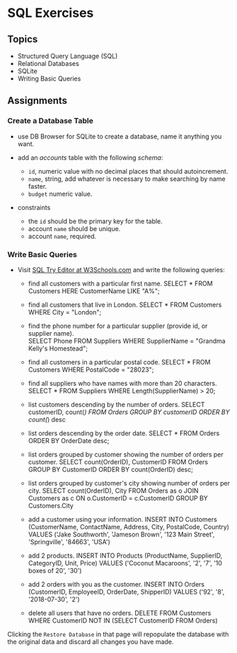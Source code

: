 # SQL Exercises

## Topics

- Structured Query Language (SQL)
- Relational Databases
- SQLite
- Writing Basic Queries

## Assignments

### Create a Database Table

- use DB Browser for SQLite to create a database, name it anything you want.
- add an _accounts_ table with the following _schema_:

  - `id`, numeric value with no decimal places that should autoincrement.
  - `name`, string, add whatever is necessary to make searching by name faster.
  - `budget` numeric value.

- constraints
  - the `id` should be the primary key for the table.
  - account `name` should be unique.
  - account `name`, required.

### Write Basic Queries

- Visit [SQL Try Editor at W3Schools.com](https://www.w3schools.com/Sql/tryit.asp?filename=trysql_select_top) and write the following queries:
  - find all customers with a particular first name.
    SELECT *
    FROM Customers 
    HERE CustomerName
    LIKE "A%";
  
  - find all customers that live in London.
    SELECT *
    FROM Customers
    WHERE City = "London";
  
  - find the phone number for a particular supplier (provide id, or supplier name).\
    SELECT Phone
    FROM Suppliers
    WHERE SupplierName = "Grandma Kelly's Homestead";
  
  - find all customers in a particular postal code.
    SELECT *
    FROM Customers
    WHERE PostalCode = "28023";
  
  - find all suppliers who have names with more than 20 characters.
    SELECT *
    FROM Suppliers
    WHERE Length(SupplierName) > 20;
  
  - list customers descending by the number of orders.
    SELECT customerID, count(*)
    FROM Orders
    GROUP BY customerID
    ORDER BY count(*) desc
  
  - list orders descending by the order date.
    SELECT *
    FROM Orders
    ORDER BY OrderDate desc;
  
  - list orders grouped by customer showing the number of orders per customer.
    SELECT count(OrderID), CustomerID
    FROM Orders
    GROUP BY CustomerID
    ORDER BY count(OrderID) desc;
  
  - list orders grouped by customer's city showing number of orders per city.
    SELECT count(OrderID), City
    FROM Orders as o
    JOIN Customers as c ON o.CustomerID = c.CustomerID
    GROUP BY Customers.City
  
  - add a customer using your information.
    INSERT INTO Customers (CustomerName, ContactName, Address, City, PostalCode, Country)
    VALUES ('Jake Southworth', 'Jameson Brown', '123 Main Street', 'Springville', '84663', 'USA')
  
  - add 2 products.
    INSERT INTO Products (ProductName, SupplierID, CategoryID, Unit, Price)
    VALUES ('Coconut Macaroons', '2', '7', '10 boxes of 20', '30')
  
  - add 2 orders with you as the customer.
    INSERT INTO Orders (CustomerID, EmployeeID, OrderDate, ShipperID)
    VALUES ('92', '8', '2018-07-30', '2')
  
  - delete all users that have no orders.
    DELETE FROM Customers
    WHERE CustomerID NOT IN (SELECT CustomerID FROM Orders)

Clicking the `Restore Database` in that page will repopulate the database with the original data and discard all changes you have made.
